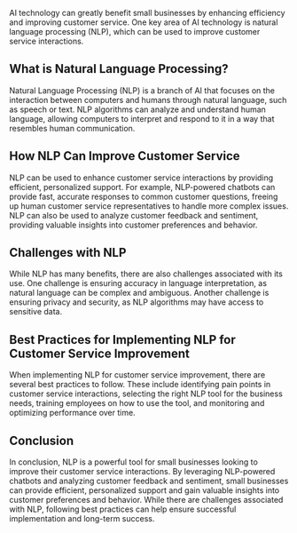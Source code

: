 
AI technology can greatly benefit small businesses by enhancing efficiency and improving customer service. One key area of AI technology is natural language processing (NLP), which can be used to improve customer service interactions.

What is Natural Language Processing?
------------------------------------

Natural Language Processing (NLP) is a branch of AI that focuses on the interaction between computers and humans through natural language, such as speech or text. NLP algorithms can analyze and understand human language, allowing computers to interpret and respond to it in a way that resembles human communication.

How NLP Can Improve Customer Service
------------------------------------

NLP can be used to enhance customer service interactions by providing efficient, personalized support. For example, NLP-powered chatbots can provide fast, accurate responses to common customer questions, freeing up human customer service representatives to handle more complex issues. NLP can also be used to analyze customer feedback and sentiment, providing valuable insights into customer preferences and behavior.

Challenges with NLP
-------------------

While NLP has many benefits, there are also challenges associated with its use. One challenge is ensuring accuracy in language interpretation, as natural language can be complex and ambiguous. Another challenge is ensuring privacy and security, as NLP algorithms may have access to sensitive data.

Best Practices for Implementing NLP for Customer Service Improvement
--------------------------------------------------------------------

When implementing NLP for customer service improvement, there are several best practices to follow. These include identifying pain points in customer service interactions, selecting the right NLP tool for the business needs, training employees on how to use the tool, and monitoring and optimizing performance over time.

Conclusion
----------

In conclusion, NLP is a powerful tool for small businesses looking to improve their customer service interactions. By leveraging NLP-powered chatbots and analyzing customer feedback and sentiment, small businesses can provide efficient, personalized support and gain valuable insights into customer preferences and behavior. While there are challenges associated with NLP, following best practices can help ensure successful implementation and long-term success.

